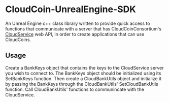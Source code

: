 # CloudCoin-UnrealEngine-SDK
An Unreal Engine c++ class library written to provide quick access to functions that communicate with a server that has CloudCoinConsortium's [CloudService](https://github.com/CloudCoinConsortium/CloudService) web API, in order to create applications that can use CloudCoins.

## Usage
Create a BankKeys object that contains the keys to the CloudService server you wish to connect to. The BankKeys object should be initialized using its SetBankKeys function. Then create a CloudBankUtils object and initialize it by passing the BankKeys through the CloudBankUtils' SetCloudBankUtils function. Call CloudBankUtils' functions to communincate with the CloudService.
